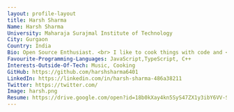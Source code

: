 ```yaml
---
layout: profile-layout
title: Harsh Sharma
Name: Harsh Sharma
University: Maharaja Surajmal Institute of Technology
City: Gurgaon
Country: India
Bio: Open Source Enthusiast. <br> I like to cook things with code and <br> serving them in the browser.<br> I love experimenting with different technologies <br> but I have a soft corner for Javascript.
Favourite-Programming-Languages: JavaScript,TypeScript, C++
Interests-Outside-Of-Tech: Music, Cooking
GitHub: https://github.com/harshsharma6401
LinkedIn: https://linkedin.com/in/harsh-sharma-486a38211
Twitter: https://twitter.com/
Image: harsh.png
Resume: https://drive.google.com/open?id=18b0kXay4kn5SyS47ZX1y3ibY6VV-SNR-
---
```

